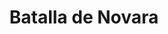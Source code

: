 ﻿---
title: "Batalla de Novara"
permalink: periodes_931.html
layout: periode
dataInici: 1513-06-06
sidebar: periodes
pares:
  - id: 330
    title: "Guerra de la Liga de Cambrai"
    dataInici: "(1508)"
    dataFi: "(1516)"

fills:
jocsPrincipals:
jocsEscenaris:
jocsEpoca:
  - title: "All is lost save Honour"
    bggId: 22940
    escenari: "Novara"
    dataInici: 
    dataFi: 

  - title: "Crossbows and Cannon II"
    bggId: 7141
    escenari: "Novara"
    dataInici: 
    dataFi: 

jocsEpocaEscenaris:
---

